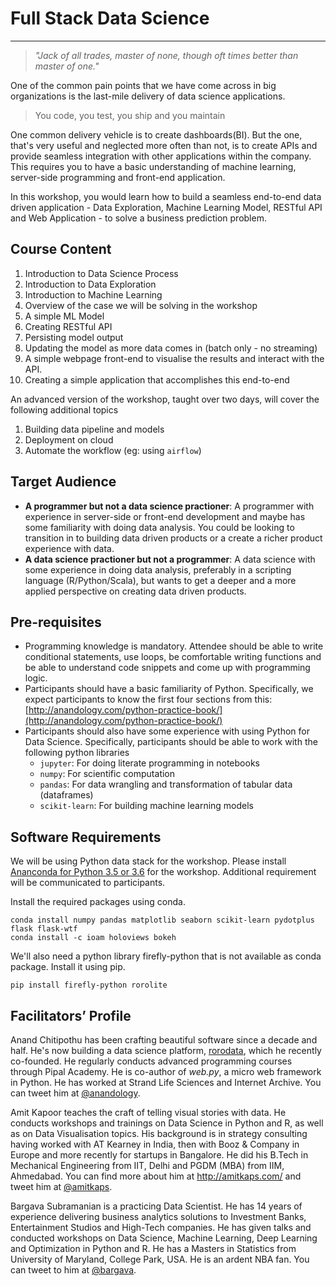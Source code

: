 # Full Stack Data Science
---

> _"Jack of all trades, master of none, though oft times better than master of one."_

One of the common pain points that we have come across in big organizations is the last-mile delivery of data science applications. 

> You code, you test, you ship and you maintain

One common delivery vehicle is to create dashboards(BI). But the one, that's very useful and neglected more often than not, is to create APIs and provide seamless integration with other applications within the company. This requires you to have a basic understanding of machine learning, server-side programming and front-end application.

In this workshop, you would learn how to build a seamless end-to-end data driven application - Data Exploration, Machine Learning Model, RESTful API and Web Application - to solve a business prediction problem.

## Course Content  
1. Introduction to Data Science Process 
2. Introduction to Data Exploration
3. Introduction to Machine Learning
4. Overview of the case we will be solving in the workshop
5. A simple ML Model
6. Creating RESTful API
7. Persisting model output
8. Updating the model as more data comes in (batch only - no streaming)
9. A simple webpage front-end to visualise the results and interact with the API.
10. Creating a simple application that accomplishes this end-to-end

An advanced version of the workshop, taught over two days, will cover the following additional topics

1. Building data pipeline and models  
2. Deployment on cloud  
3. Automate the workflow (eg: using `airflow`) 


## Target Audience
- **A programmer but not a data science practioner**: A programmer with experience in server-side or front-end development and maybe has some familiarity with doing data analysis. You could be looking to transition in to building data driven products or a create a richer product experience with data.
- **A data science practioner but not a programmer**: A data science with some experience in doing data analysis, preferably in a scripting language (R/Python/Scala), but wants to get a deeper and a more applied perspective on creating data driven products.


##  Pre-requisites
- Programming knowledge is mandatory. Attendee should be able to write conditional statements, use loops, be comfortable writing functions and be able to understand code snippets and come up with programming logic.
- Participants should have a basic familiarity of Python. Specifically, we expect participants to know the first four sections from this: [http://anandology.com/python-practice-book/](http://anandology.com/python-practice-book/)
- Participants should also have some experience with using Python for Data Science. Specifically, participants should be able to work with the following python libraries
  - `jupyter`: For doing literate programming in notebooks
  - `numpy`: For scientific computation
  - `pandas`: For data wrangling and transformation of tabular data (dataframes)
  - `scikit-learn`: For building machine learning models

## Software Requirements

We will be using Python data stack for the workshop. Please install [Ananconda for Python 3.5 or 3.6][anaconda] for the workshop. Additional requirement will be communicated to participants.

Install the required packages using conda.

```
conda install numpy pandas matplotlib seaborn scikit-learn pydotplus flask flask-wtf
conda install -c ioam holoviews bokeh
```  

We'll also need a python library firefly-python that is not available as conda package. Install it using pip.

```
pip install firefly-python rorolite
```

[anaconda]: https://www.continuum.io/downloads

## Facilitators’ Profile

Anand Chitipothu has been crafting beautiful software since a decade and half. He's now building a data science platform, [rorodata](http://rorodata.com/), which he recently co-founded. He regularly conducts advanced programming courses through Pipal Academy. He is co-author of *web.py*, a micro web framework in Python. He has worked at Strand Life Sciences and Internet Archive. You can tweet him at [@anandology](https://twitter.com/anandology).

Amit Kapoor teaches the craft of telling visual stories with data. He conducts workshops and trainings on Data Science in Python and R, as well as on Data Visualisation topics. His background is in strategy consulting having worked with AT Kearney in India, then with Booz & Company in Europe and more recently for startups in Bangalore. He did his B.Tech in Mechanical Engineering from IIT, Delhi and PGDM (MBA) from IIM, Ahmedabad. You can find more about him at http://amitkaps.com/ and tweet him at [@amitkaps](https://twitter.com/amitkaps).

Bargava Subramanian is a practicing Data Scientist. He has 14 years of experience delivering business analytics solutions to Investment Banks, Entertainment Studios and High-Tech companies. He has given talks and conducted workshops on Data Science, Machine Learning, Deep Learning and Optimization in Python and R. He has a Masters in Statistics from University of Maryland, College Park, USA. He is an ardent NBA fan. You can tweet to him at [@bargava](https://twitter.com/bargava).
